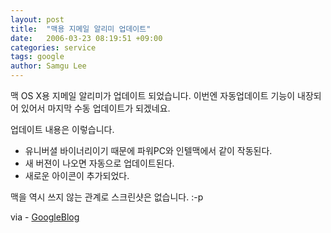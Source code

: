```yaml
---
layout: post
title:  "맥용 지메일 알리미 업데이트"
date:   2006-03-23 08:19:51 +09:00
categories: service
tags: google
author: Samgu Lee
---
```

맥 OS X용 지메일 알리미가 업데이트 되었습니다. 이번엔 자동업데이트 기능이 내장되어 있어서 마지막 수동 업데이트가 되겠네요.

업데이트 내용은 이렇습니다.

* 유니버셜 바이너리이기 때문에 파워PC와 인텔맥에서 같이 작동된다.
* 새 버젼이 나오면 자동으로 업데이트된다.
* 새로운 아이콘이 추가되었다.

맥을 역시 쓰지 않는 관계로 스크린샷은 없습니다. :-p

via - [GoogleBlog](http://googleblog.blogspot.com/2006/03/mac-gmail-notifier-update.html)
